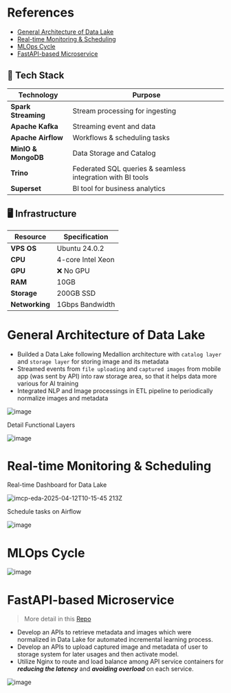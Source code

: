# References

- [General Architecture of Data Lake](#general-architecture-of-data-lake)
- [Real-time Monitoring & Scheduling](#real-time-monitoring-&-scheduling)
- [MLOps Cycle](#mlops-cycle)
- [FastAPI-based Microservice](#fastAPI-based-microservice)


## 📌 Tech Stack

| Technology  | Purpose |
|-------------|---------|
| **Spark Streaming** | Stream processing for ingesting |
| **Apache Kafka** | Streaming event and data |
| **Apache Airflow** | Workflows & scheduling tasks |
| **MinIO & MongoDB** | Data Storage and Catalog |
| **Trino** | Federated SQL queries & seamless integration with BI tools |
| **Superset** | BI tool for business analytics |

## 🖥️ Infrastructure

| Resource       | Specification |
|---------------|--------------|
| **VPS OS**    | Ubuntu 24.0.2 |
| **CPU**       | 4-core Intel Xeon |
| **GPU**       | ❌ No GPU |
| **RAM**       | 10GB |
| **Storage**   | 200GB SSD |
| **Networking** | 1Gbps Bandwidth |

# General Architecture of Data Lake

- Builded a Data Lake following Medallion architecture with `catalog layer` and `storage layer` for storing image and its metadata
- Streamed events from `file uploading` and `captured images` from mobile app (was sent by API) into raw storage area, so that it helps data more various for AI training
- Integrated NLP and Image processings in ETL pipeline to periodically normalize images and metadata

![image](https://github.com/user-attachments/assets/00a49f5d-af81-43ed-b105-cde56329c584)

Detail Functional Layers

![image](https://github.com/user-attachments/assets/da4c583d-70fd-440d-b2cc-9ab08cf92fd2)

# Real-time Monitoring & Scheduling

Real-time Dashboard for Data Lake

![imcp-eda-2025-04-12T10-15-45 213Z](https://github.com/user-attachments/assets/3fafa081-69c4-4b59-85a4-1ee59f4cebc6)

Schedule tasks on Airflow

![image](https://github.com/user-attachments/assets/d77acb2e-6420-4577-81a8-6496c7f2ea77)

# MLOps Cycle

![image](https://github.com/user-attachments/assets/36a027c6-1eaa-4344-b695-3fff5b9583c6)

# FastAPI-based Microservice

> More detail in this [Repo](https://github.com/Narius2030/FastAPI-Microservice-IMCP.git)

- Develop an APIs to retrieve metadata and images which were normalized in Data Lake for automated incremental learning process.
- Develop an APIs to upload captured image and metadata of user to storage system for later usages and then activate model.
- Utilize Nginx to route and load balance among API service containers for **_reducing the latency_** and **_avoiding overload_** on each service.

![image](https://github.com/user-attachments/assets/11163700-dade-444e-8b19-d97bb7083237)


